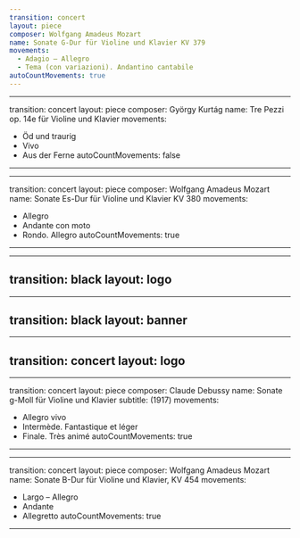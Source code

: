 ```yaml
---
transition: concert
layout: piece
composer: Wolfgang Amadeus Mozart
name: Sonate G-Dur für Violine und Klavier KV 379
movements:
  - Adagio – Allegro
  - Tema (con variazioni). Andantino cantabile
autoCountMovements: true
---
```

---
transition: concert
layout: piece
composer: György Kurtág
name: Tre Pezzi op. 14e für Violine und Klavier
movements:
  - Öd und traurig
  - Vivo
  - Aus der Ferne
autoCountMovements: false
---
---
transition: concert
layout: piece
composer: Wolfgang Amadeus Mozart
name: Sonate Es-Dur für Violine und Klavier KV 380
movements:
  - Allegro
  - Andante con moto
  - Rondo. Allegro
autoCountMovements: true
---
---
transition: black
layout: logo
---
---
transition: black
layout: banner
---
---
transition: concert
layout: logo
---
---
transition: concert
layout: piece
composer: Claude Debussy
name: Sonate g-Moll für Violine und Klavier
subtitle: (1917)
movements:
  - Allegro vivo
  - Intermède. Fantastique et léger
  - Finale. Très animé
autoCountMovements: true
---
---
transition: concert
layout: piece
composer: Wolfgang Amadeus Mozart
name: Sonate B-Dur für Violine und Klavier, KV 454
movements:
  - Largo – Allegro
  - Andante
  - Allegretto
autoCountMovements: true
---